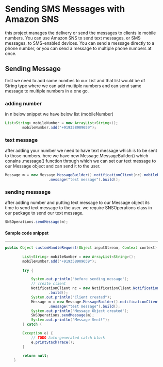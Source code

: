 # Sending SMS Messages with Amazon SNS

this project manages the delivery or send the messages to clients ie mobile numbers.
You can use Amazon SNS to send text messages, or SMS messages, to SMS-enabled devices. You can send a message directly to a phone number, or you can send a message to multiple phone numbers at once.


## Sending Message

first we need to add some numbes to our List and that list would be of String type where we can add multiple numbers and can send same message to multiple numbers in a one go.

### adding number
in n below snippet we have below list (mobileNumber)
``` java
List<String> mobileNumber = new ArrayList<String>();
		mobileNumber.add("+919358909659");
```

### text message
after adding your number we need to have text message which is to be sent to those numbers.
here we have new Message.MessageBuilder() which conains .message() function through which we can set our text message to our Message object and can send it to the user.
``` java
Message m = new Message.MessageBuilder().notificationClient(nc).mobileNumber(mobileNumber)
					.message("test message").build();
```

### sending messsage
after adding number and putting text message to our Message object its time to send text message to the user.
we require SNSOperations class in our package to send our text message.
``` java
SNSOperations.sendMessage(m);
```


#### Sample code snippet
------------------------
``` java
public Object customHandleRequest(Object inputStream, Context context) throws IOException {
		
		List<String> mobileNumber = new ArrayList<String>();
		mobileNumber.add("+919358909659");
    
		try {

			System.out.println("before sending message");
			// create client
			NotificationClient nc = new NotificationClient.NotificationClientBuilder().withCredential(SNSFactory.getCredentials()).withRegion(Regions.US_WEST_2)
					.build();
			System.out.println("Client created");
			Message m = new Message.MessageBuilder().notificationClient(nc).mobileNumber(mobileNumber)
					.message("test message").build();
			System.out.println("Message Object created");
			SNSOperations.sendMessage(m);
			System.out.println("Message Sent!");
		} catch (

		Exception e) {
			// TODO Auto-generated catch block
			e.printStackTrace();
		}
		
		return null;
	}
  
  ```
